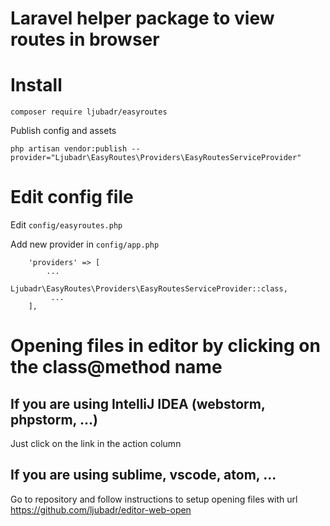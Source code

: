 # Laravel helper package to view routes in browser

# Install
`composer require ljubadr/easyroutes`

Publish config and assets

`php artisan vendor:publish --provider="Ljubadr\EasyRoutes\Providers\EasyRoutesServiceProvider"`

# Edit config file
Edit `config/easyroutes.php`

Add new provider in `config/app.php`

```
    'providers' => [
        ...
         Ljubadr\EasyRoutes\Providers\EasyRoutesServiceProvider::class,
         ...
    ],
```

# Opening files in editor by clicking on the class@method name
## If you are using IntelliJ IDEA (webstorm, phpstorm, ...)
Just click on the link in the action column

## If you are using sublime, vscode, atom, ...
Go to repository and follow instructions to setup opening files with url
https://github.com/ljubadr/editor-web-open
